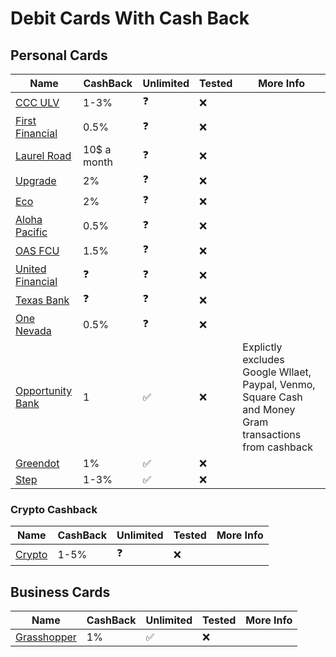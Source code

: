 # Debit Cards With Cash Back


## Personal Cards
|Name|CashBack|Unlimited|Tested|More Info|
|---|---|---|---|---|
|[CCC ULV](https://ccculv.org)|1-3%|:question:|:x:|
|[First Financial](https://firstfinancial.org)|0.5%|:question:|:x:|
|[Laurel Road](https://laurelroad.com)|10$ a month|:question:|:x:|
|[Upgrade](https://upgrade.com)|2%|:question:|:x:|
|[Eco](https://ecoapp.com)|2%|:question:|:x:|
|[Aloha Pacific](https://alohapacific.com)|0.5%|:question:|:x:|
|[OAS FCU](https://oasfcu.org)|1.5%|:question:|:x:|
|[United Financial](https://unitedfinancialcu.org)|:question:|:question:|:x:|
|[Texas Bank](https://texasbnk.com)|:question:|:question:|:x:|
|[One Nevada](https://onenevada.org)|0.5%|:question:|:x:|
|[Opportunity Bank](https://opportunitybank.com)|1|:white_check_mark:|:x:|Explictly excludes Google Wllaet, Paypal, Venmo, Square Cash and Money Gram transactions from cashback|
|[Greendot](https://greendot.com)|1%|:white_check_mark:|:x:|
|[Step](https://step.com)|1-3%|:white_check_mark:|:x:|

### Crypto Cashback
|Name|CashBack|Unlimited|Tested|More Info|
|---|---|---|---|---|
|[Crypto](https://crypto.com)|1-5%|:question:|:x:|


## Business Cards
|Name|CashBack|Unlimited|Tested|More Info|
|---|---|---|---|---|
|[Grasshopper](https://grasshopper.bank)|1%|:white_check_mark:|:x:|